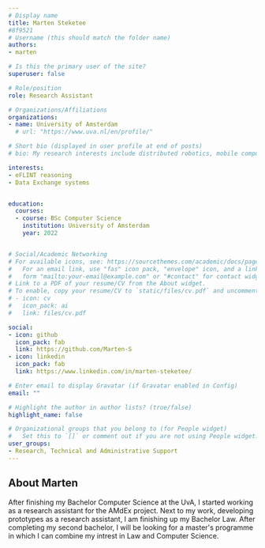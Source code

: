 ```yaml
---
# Display name
title: Marten Steketee
#8f9521
# Username (this should match the folder name)
authors:
- marten

# Is this the primary user of the site?
superuser: false

# Role/position
role: Research Assistant

# Organizations/Affiliations
organizations:
- name: University of Amsterdam
  # url: "https://www.uva.nl/en/profile/"

# Short bio (displayed in user profile at end of posts)
# bio: My research interests include distributed robotics, mobile computing and programmable matter.

interests:
- eFLINT reasoning
- Data Exchange systems


education:
  courses:
  - course: BSc Computer Science
    institution: University of Amsterdam
    year: 2022


# Social/Academic Networking
# For available icons, see: https://sourcethemes.com/academic/docs/page-builder/#icons
#   For an email link, use "fas" icon pack, "envelope" icon, and a link in the
#   form "mailto:your-email@example.com" or "#contact" for contact widget.
# Link to a PDF of your resume/CV from the About widget.
# To enable, copy your resume/CV to `static/files/cv.pdf` and uncomment the lines below.
# - icon: cv
#   icon_pack: ai
#   link: files/cv.pdf

social:
- icon: github
  icon_pack: fab
  link: https://github.com/Marten-S
- icon: linkedin
  icon_pack: fab
  link: https://www.linkedin.com/in/marten-steketee/

# Enter email to display Gravatar (if Gravatar enabled in Config)
email: ""

# Highlight the author in author lists? (true/false)
highlight_name: false

# Organizational groups that you belong to (for People widget)
#   Set this to `[]` or comment out if you are not using People widget.
user_groups:
- Research, Technical and Administrative Support
---
```


<h2>About Marten</h2>
<p>
After finishing my Bachelor Computer Science at the UvA, I started working as a research assistant for the AMdEx project. Next to my work, developing prototypes as a research assistant, I am finishing up my Bachelor Law. After completing my second bachelor, I will be looking for a master's programme in which I can combine my intrest in Law and Computer Science.
</p>
